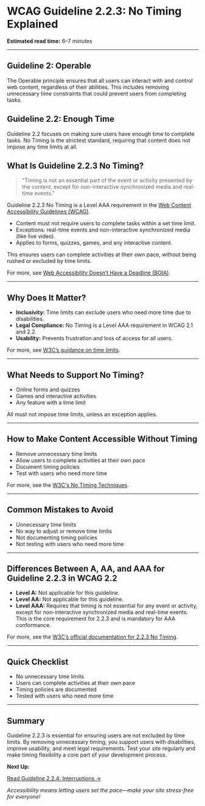 <!--
title: 2.2.3 - No Timing
series: Making the Web Accessible for All
description: A practical guide to WCAG Guideline 2.2.3 (No Timing)—what it means, why it matters, and how to ensure content is accessible without time limits.
keywords: wcag 2.2.3, no timing, time limits, accessibility, web standards, digital inclusion
image: WCAG-Series-2-2-3.png
imageAlt: Blue text on yellow background saying, "Web Content Accessibiilty Guiedlines (WCAG) 2.2.3 Explained, No Timing"
status: published
date: 2025-07-03
excerpt: This guideline ensures content is accessible without unnecessary time limits.
-->

# **WCAG Guideline 2.2.3: No Timing Explained**

**Estimated read time:** 6–7 minutes

---

## **Guideline 2: Operable**

The Operable principle ensures that all users can interact with and control web content, regardless of their abilities. This includes removing unnecessary time constraints that could prevent users from completing tasks.

## **Guideline 2.2: Enough Time**

Guideline 2.2 focuses on making sure users have enough time to complete tasks. No Timing is the strictest standard, requiring that content does not impose any time limits at all.

## **What Is Guideline 2.2.3 No Timing?**

<!-- [Illustration: User interacting with content at their own pace] -->

> "Timing is not an essential part of the event or activity presented by the content, except for non-interactive synchronized media and real-time events."

Guideline 2.2.3 No Timing is a Level AAA requirement in the [Web Content Accessibility Guidelines (WCAG)](https://www.w3.org/WAI/WCAG22/quickref/#no-timing).

- Content must not require users to complete tasks within a set time limit.
- Exceptions: real-time events and non-interactive synchronized media (like live video).
- Applies to forms, quizzes, games, and any interactive content.

This ensures users can complete activities at their own pace, without being rushed or excluded by time limits.

For more, see [Web Accessibility Doesn’t Have a Deadline (BOIA)](https://www.boia.org/blog/web-accessibility-doesnt-have-a-deadline).

---

## **Why Does It Matter?**

<!-- [Infographic: User with a clock, relaxed pace, and settings gear] -->

- **Inclusivity:** Time limits can exclude users who need more time due to disabilities.
- **Legal Compliance:** No Timing is a Level AAA requirement in WCAG 2.1 and 2.2.
- **Usability:** Prevents frustration and loss of access for all users.

For more, see [W3C’s guidance on time limits](https://www.w3.org/WAI/WCAG22/Understanding/no-timing.html).

---

## **What Needs to Support No Timing?**

<!-- [Grid: Forms, quizzes, games, all with no time limit icons] -->

- Online forms and quizzes
- Games and interactive activities
- Any feature with a time limit

All must not impose time limits, unless an exception applies.

---

## **How to Make Content Accessible Without Timing**

<!-- [Side-by-side code snippets: No time limit, relaxed pace]
[Example: Settings panel for timing] -->

- Remove unnecessary time limits
- Allow users to complete activities at their own pace
- Document timing policies
- Test with users who need more time

For more, see the [W3C's No Timing Techniques](https://www.w3.org/WAI/WCAG22/Techniques/general/G198).

---

## **Common Mistakes to Avoid**

<!-- [Do/Don't graphic: Left side with no time limit, right side with strict time limit] -->

- Unnecessary time limits
- No way to adjust or remove time limits
- Not documenting timing policies
- Not testing with users who need more time

---

## **Differences Between A, AA, and AAA for Guideline 2.2.3 in WCAG 2.2**

<!-- [Infographic: Three columns labeled A, AA, AAA with example requirements for each] -->

- **Level A:** Not applicable for this guideline.
- **Level AA:** Not applicable for this guideline.
- **Level AAA:** Requires that timing is not essential for any event or activity, except for non-interactive synchronized media and real-time events. This is the core requirement for 2.2.3 and is mandatory for AAA conformance.

For more, see the [W3C’s official documentation for 2.2.3 No Timing](https://www.w3.org/WAI/WCAG22/Understanding/no-timing.html).

---

## **Quick Checklist**

<!-- [Checklist graphic: Icons for each item (no time limit, settings, etc.)] -->

- No unnecessary time limits
- Users can complete activities at their own pace
- Timing policies are documented
- Tested with users who need more time

---

## **Summary**

<!-- [Illustration: User enjoying content at their own pace] -->

Guideline 2.2.3 is essential for ensuring users are not excluded by time limits. By removing unnecessary timing, you support users with disabilities, improve usability, and meet legal requirements. Test your site regularly and make timing flexibility a core part of your development process.

**Next Up:**

[Read Guideline 2.2.4: Interruptions →](WCAG-Guideline-2-2-4-Interruptions-Explained)

*Accessibility means letting users set the pace—make your site stress-free for everyone!*
